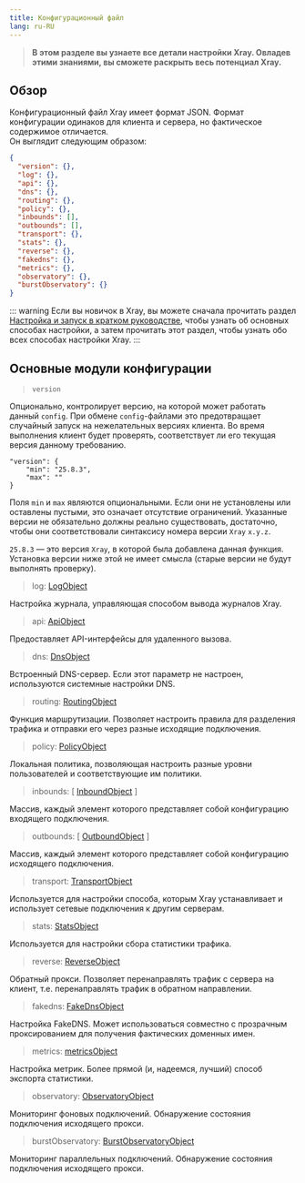 ```yaml
---
title: Конфигурационный файл
lang: ru-RU
---
```


> **В этом разделе вы узнаете все детали настройки Xray. Овладев этими знаниями, вы сможете раскрыть весь потенциал Xray.**

## Обзор

Конфигурационный файл Xray имеет формат JSON. Формат конфигурации одинаков для клиента и сервера, но фактическое содержимое отличается.  
Он выглядит следующим образом:

```json
{
  "version": {},
  "log": {},
  "api": {},
  "dns": {},
  "routing": {},
  "policy": {},
  "inbounds": [],
  "outbounds": [],
  "transport": {},
  "stats": {},
  "reverse": {},
  "fakedns": {},
  "metrics": {},
  "observatory": {},
  "burstObservatory": {}
}
```

::: warning
Если вы новичок в Xray, вы можете сначала прочитать раздел [Настройка и запуск в кратком руководстве](../document/install.md), чтобы узнать об основных способах настройки, а затем прочитать этот раздел, чтобы узнать обо всех способах настройки Xray.
:::

## Основные модули конфигурации

> `version`

Опционально, контролирует версию, на которой может работать данный `config`. При обмене `config`-файлами это предотвращает случайный запуск на нежелательных версиях клиента. Во время выполнения клиент будет проверять, соответствует ли его текущая версия данному требованию.

```
"version": {
    "min": "25.8.3",
    "max": ""
}
```

Поля `min` и `max` являются опциональными. Если они не установлены или оставлены пустыми, это означает отсутствие ограничений. Указанные версии не обязательно должны реально существовать, достаточно, чтобы они соответствовали синтаксису номера версии `Xray` `x.y.z`.

`25.8.3` — это версия `Xray`, в которой была добавлена данная функция. Установка версии ниже этой не имеет смысла (старые версии не будут выполнять проверку).

> log: [LogObject](./log.md)

Настройка журнала, управляющая способом вывода журналов Xray.

> api: [ApiObject](./api.md)

Предоставляет API-интерфейсы для удаленного вызова.

> dns: [DnsObject](./dns.md)

Встроенный DNS-сервер. Если этот параметр не настроен, используются системные настройки DNS.

> routing: [RoutingObject](./routing.md)

Функция маршрутизации. Позволяет настроить правила для разделения трафика и отправки его через разные исходящие подключения.

> policy: [PolicyObject](./policy.md)

Локальная политика, позволяющая настроить разные уровни пользователей и соответствующие им политики.

> inbounds: \[ [InboundObject](./inbound.md) \]

Массив, каждый элемент которого представляет собой конфигурацию входящего подключения.

> outbounds: \[ [OutboundObject](./outbound.md) \]

Массив, каждый элемент которого представляет собой конфигурацию исходящего подключения.

> transport: [TransportObject](./transport.md)

Используется для настройки способа, которым Xray устанавливает и использует сетевые подключения к другим серверам.

> stats: [StatsObject](./stats.md)

Используется для настройки сбора статистики трафика.

> reverse: [ReverseObject](./reverse.md)

Обратный прокси. Позволяет перенаправлять трафик с сервера на клиент, т.е. перенаправлять трафик в обратном направлении.

> fakedns: [FakeDnsObject](./fakedns.md)

Настройка FakeDNS. Может использоваться совместно с прозрачным проксированием для получения фактических доменных имен.

> metrics: [metricsObject](./metrics.md)

Настройка метрик. Более прямой (и, надеемся, лучший) способ экспорта статистики.

> observatory: [ObservatoryObject](./observatory.md#observatoryobject)

Мониторинг фоновых подключений. Обнаружение состояния подключения исходящего прокси.

> burstObservatory: [BurstObservatoryObject](./observatory.md#burstobservatoryobject)

Мониторинг параллельных подключений. Обнаружение состояния подключения исходящего прокси.
